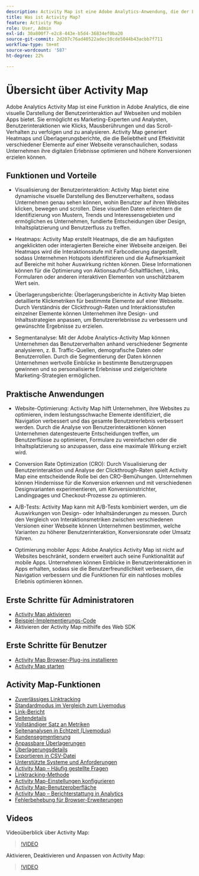 ```yaml
---
description: Activity Map ist eine Adobe Analytics-Anwendung, die der Link-Aktivität mithilfe von visuellen Überlagerungen einen Rang zuweist und ein Dashboard mit Echtzeitanalyse bereitstellt, um die Interaktion der Zielgruppe mit Ihren Web-Seiten zu überwachen.
title: Was ist Activity Map?
feature: Activity Map
role: User, Admin
exl-id: 30a800f7-e2c8-443e-b5d4-36834ef0ba20
source-git-commit: 2d207c76ad40522adec10cde5044b43acbb7f711
workflow-type: tm+mt
source-wordcount: '587'
ht-degree: 22%

---
```


# Übersicht über Activity Map

Adobe Analytics Activity Map ist eine Funktion in Adobe Analytics, die eine visuelle Darstellung der Benutzerinteraktion auf Webseiten und mobilen Apps bietet. Sie ermöglicht es Marketing-Experten und Analysten, Benutzerinteraktionen wie Klicks, Mausberührungen und das Scroll-Verhalten zu verfolgen und zu analysieren. Activity Map generiert Heatmaps und Überlagerungsberichte, die die Beliebtheit und Effektivität verschiedener Elemente auf einer Webseite veranschaulichen, sodass Unternehmen ihre digitalen Erlebnisse optimieren und höhere Konversionen erzielen können.

## Funktionen und Vorteile

* Visualisierung der Benutzerinteraktion: Activity Map bietet eine dynamische visuelle Darstellung des Benutzerverhaltens, sodass Unternehmen genau sehen können, wohin Benutzer auf ihren Websites klicken, bewegen und scrollen. Diese visuellen Daten erleichtern die Identifizierung von Mustern, Trends und Interessensgebieten und ermöglichen es Unternehmen, fundierte Entscheidungen über Design, Inhaltsplatzierung und Benutzerfluss zu treffen.

* Heatmaps: Activity Map erstellt Heatmaps, die die am häufigsten angeklickten oder interagierten Bereiche einer Webseite anzeigen. Bei Heatmaps wird die Interaktionsstufe mit Farbcodierung dargestellt, sodass Unternehmen Hotspots identifizieren und die Aufmerksamkeit auf Bereiche mit hoher Auswirkung richten können. Diese Informationen können für die Optimierung von Aktionsaufruf-Schaltflächen, Links, Formularen oder anderen interaktiven Elementen von unschätzbarem Wert sein.

* Überlagerungsberichte: Überlagerungsberichte in Activity Map bieten detaillierte Klickmetriken für bestimmte Elemente auf einer Webseite. Durch Verständnis der Clickthrough-Raten und Interaktionsstufen einzelner Elemente können Unternehmen ihre Design- und Inhaltsstrategien anpassen, um Benutzererlebnisse zu verbessern und gewünschte Ergebnisse zu erzielen.

* Segmentanalyse: Mit der Adobe Analytics-Activity Map können Unternehmen das Benutzerverhalten anhand verschiedener Segmente analysieren, z. B. Traffic-Quellen, demografische Daten oder Benutzerrollen. Durch die Segmentierung der Daten können Unternehmen wertvolle Einblicke in bestimmte Benutzergruppen gewinnen und so personalisierte Erlebnisse und zielgerichtete Marketing-Strategien ermöglichen.

## Praktische Anwendungen

* Website-Optimierung: Activity Map hilft Unternehmen, ihre Websites zu optimieren, indem leistungsschwache Elemente identifiziert, die Navigation verbessert und das gesamte Benutzererlebnis verbessert werden. Durch die Analyse von Benutzerinteraktionen können Unternehmen datengesteuerte Entscheidungen treffen, um Benutzerflüsse zu optimieren, Formulare zu vereinfachen oder die Inhaltsplatzierung so anzupassen, dass eine maximale Wirkung erzielt wird.

* Conversion Rate Optimization (CRO): Durch Visualisierung der Benutzerinteraktion und Analyse der Clickthrough-Raten spielt Activity Map eine entscheidende Rolle bei den CRO-Bemühungen. Unternehmen können Hindernisse für die Konversion erkennen und mit verschiedenen Designvarianten experimentieren, um Konversionstrichter, Landingpages und Checkout-Prozesse zu optimieren.

* A/B-Tests: Activity Map kann mit A/B-Tests kombiniert werden, um die Auswirkungen von Design- oder Inhaltsänderungen zu messen. Durch den Vergleich von Interaktionsmetriken zwischen verschiedenen Versionen einer Webseite können Unternehmen bestimmen, welche Varianten zu höherer Benutzerinteraktion, Konversionsrate oder Umsatz führen.

* Optimierung mobiler Apps: Adobe Analytics Activity Map ist nicht auf Websites beschränkt, sondern erweitert auch seine Funktionalität auf mobile Apps. Unternehmen können Einblicke in Benutzerinteraktionen in Apps erhalten, sodass sie die Benutzerfreundlichkeit verbessern, die Navigation verbessern und die Funktionen für ein nahtloses mobiles Erlebnis optimieren können.

## Erste Schritte für Administratoren

* [Activity Map aktivieren](activitymap-getting-started/activitymap-getting-started-admins/activitymap-enable.md)
* [Beispiel-Implementierungs-Code](activitymap-getting-started/activitymap-getting-started-admins/activitymap-sample-implementation-code.md)
* Aktivieren der Activity Map mithilfe des Web SDK

## Erste Schritte für Benutzer

* [Activity Map Browser-Plug-ins installieren ](activitymap-getting-started/activitymap-getting-started-users/activitymap-install.md)
* [Activity Map starten](activitymap-getting-started/activitymap-getting-started-users/activitymap-launch.md)

## Activity Map-Funktionen

* [Zuverlässiges Linktracking](lnk-tracking-overview.md)
* [Standardmodus im Vergleich zum Livemodus](activitymap-standard-live.md)
* [Link-Bericht](activitymap-links-report.md)
* [Seitendetails](activitymap-page-flow.md)
* [Vollständiger Satz an Metriken](activitymap-complete-metrics.md)
* [Seitenanalysen in Echtzeit (Livemodus)](/help/admin/admin/c-manage-report-suites/c-edit-report-suites/realtime/realtime.md)
* [Kundensegmentierung](activitymap-multiple-segments.md)
* [Anpassbare Überlagerungen](activitymap-gainerslosers.md)
* [Überlagerungsdetails](activitymap-overlay-details.md)
* [Exportieren in CSV-Datei](activitymap-csv.md)
* [Unterstützte Systeme und Anforderungen](activitymap-sysreqs.md)
* [Activity Map – Häufig gestellte Fragen](activitymap-faq.md)
* [Linktracking-Methode](activitymap-link-tracking/activitymap-link-tracking-methodology.md)
* [Activity Map-Einstellungen konfigurieren](activitymap-overlay-settings.md)
* [Activity Map-Benutzeroberfläche](activitymap-user-interface.md)
* [Activity Map – Berichterstattung in Analytics](activitymap-reporting-analytics.md)
* [Fehlerbehebung für Browser-Erweiterungen](troubleshooting-browser-extensions.md)

## Videos

Videoüberblick über Activity Map:

>[!VIDEO](https://video.tv.adobe.com/v/25451/?quality=12)

Aktivieren, Deaktivieren und Anpassen von Activity Map:

>[!VIDEO](https://video.tv.adobe.com/v/25878/?quality=12)
